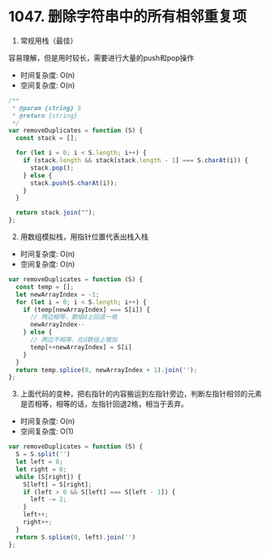 # 1047. 删除字符串中的所有相邻重复项

1. 常规用栈（最佳）

容易理解，但是用时较长，需要进行大量的push和pop操作

* 时间复杂度: O(n)
* 空间复杂度: O(n)

```js
/**
 * @param {string} S
 * @return {string}
 */
var removeDuplicates = function (S) {
  const stack = [];

  for (let i = 0; i < S.length; i++) {
    if (stack.length && stack[stack.length - 1] === S.charAt(i)) {
      stack.pop();
    } else {
      stack.push(S.charAt(i));
    }
  }

  return stack.join("");
};
```

2. 用数组模拟栈，用指针位置代表出栈入栈

* 时间复杂度: O(n)
* 空间复杂度: O(n)

```js
var removeDuplicates = function (S) {
  const temp = [];
  let newArrayIndex = -1;
  for (let i = 0; i < S.length; i++) {
    if (temp[newArrayIndex] === S[i]) {
      // 两边相等，数组d上回退一格
      newArrayIndex--
    } else {
      // 两边不相等，在d数组上增加
      temp[++newArrayIndex] = S[i]
    }
  }
  return temp.splice(0, newArrayIndex + 1).join('');
};
```

3. 上面代码的变种，把右指针的内容搬运到左指针旁边，判断左指针相邻的元素是否相等，相等的话，左指针回退2格，相当于丢弃。

* 时间复杂度: O(n)
* 空间复杂度: O(1)

```js
var removeDuplicates = function (S) {
  S = S.split('')
  let left = 0;
  let right = 0;
  while (S[right]) {
    S[left] = S[right];
    if (left > 0 && S[left] === S[left - 1]) {
      left -= 2;
    }
    left++;
    right++;
  }
  return S.splice(0, left).join('')
};
```